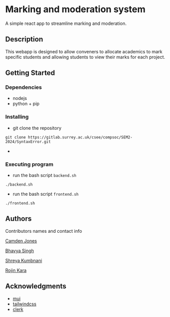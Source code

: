 # Marking and moderation system

A simple react app to streamline marking and moderation.

## Description

This webapp is designed to allow conveners to allocate academics to mark specific students and allowing students to view their marks for each project.

## Getting Started

### Dependencies

* nodejs
* python + pip

### Installing

* git clone the repository
```
git clone https://gitlab.surrey.ac.uk/csee/compsoc/SEM2-2024/SyntaxError.git
```
* 

### Executing program

* run the bash script `backend.sh`
```
./backend.sh
```
* run the bash script `frontend.sh`
```
./frontend.sh
```

## Authors

Contributors names and contact info

[Camden Jones](https://github.com/camcamsatnav)

[Bhavya Singh](https://github.com/bhavyasingh2611)

[Shreya Kumbnani](https://github.com/shreyakodes)

[Rojin Kara](https://github.com/rojinkara)

## Acknowledgments

* [mui](https://mui.com/material-ui/all-components/)
* [tailwindcss](https://tailwindcss.com/)
* [clerk](https://clerk.com/)
